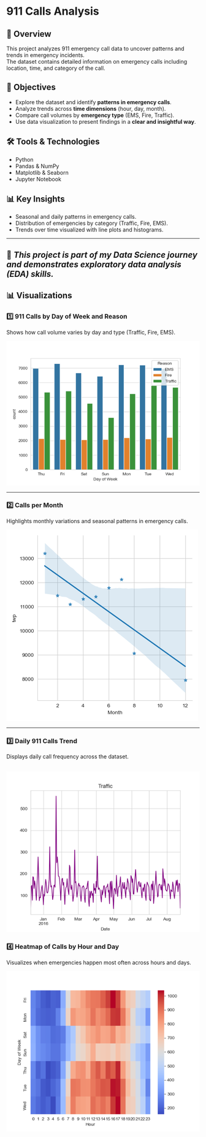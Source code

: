 # 911 Calls Analysis

## 📌 Overview
This project analyzes 911 emergency call data to uncover patterns and trends in emergency incidents.  
The dataset contains detailed information on emergency calls including location, time, and category of the call.

## 🎯 Objectives
- Explore the dataset and identify **patterns in emergency calls**.
- Analyze trends across **time dimensions** (hour, day, month).
- Compare call volumes by **emergency type** (EMS, Fire, Traffic).
- Use data visualization to present findings in a **clear and insightful way**.

## 🛠 Tools & Technologies
- Python  
- Pandas & NumPy  
- Matplotlib & Seaborn  
- Jupyter Notebook  

## 📊 Key Insights
- Seasonal and daily patterns in emergency calls.  
- Distribution of emergencies by category (Traffic, Fire, EMS).  
- Trends over time visualized with line plots and histograms.  

---
🚀 *This project is part of my Data Science journey and demonstrates exploratory data analysis (EDA) skills.*
---

## 📊 Visualizations

### 1️⃣ 911 Calls by Day of Week and Reason
Shows how call volume varies by day and type (Traffic, Fire, EMS).

![### 911 Calls by Day of Week and Reason](./calls_by_day_reason.png)

---

### 2️⃣ Calls per Month
Highlights monthly variations and seasonal patterns in emergency calls.

![### 911 Calls by Day of Week and Reason](./calls_per_month.png)

---

### 3️⃣ Daily 911 Calls Trend
Displays daily call frequency across the dataset.

![### Daily 911 Calls by Reason](./daily_calls.png)
---

### 4️⃣ Heatmap of Calls by Hour and Day
Visualizes when emergencies happen most often across hours and days.

![### Heatmap of 911 Calls by Day and Hour](./heatmap_day_hour.png)


